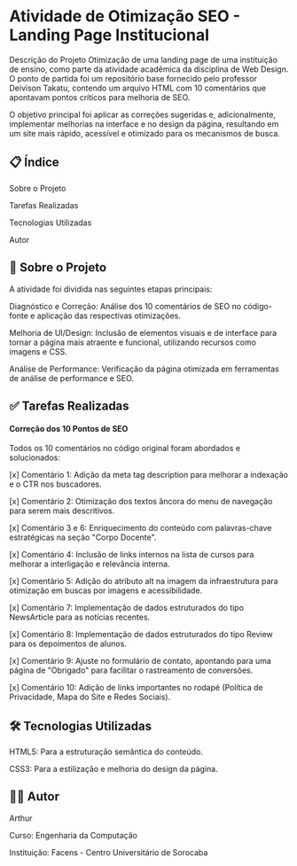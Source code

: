 # Atividade de Otimização SEO - Landing Page Institucional
Descrição do Projeto
Otimização de uma landing page de uma instituição de ensino, como parte da atividade acadêmica da disciplina de Web Design. O ponto de partida foi um repositório base fornecido pelo professor Deivison Takatu, contendo um arquivo HTML com 10 comentários que apontavam pontos críticos para melhoria de SEO.

O objetivo principal foi aplicar as correções sugeridas e, adicionalmente, implementar melhorias na interface e no design da página, resultando em um site mais rápido, acessível e otimizado para os mecanismos de busca.

## 📋 Índice
Sobre o Projeto

Tarefas Realizadas

Tecnologias Utilizadas

Autor

## 📌 Sobre o Projeto
A atividade foi dividida nas seguintes etapas principais:

Diagnóstico e Correção: Análise dos 10 comentários de SEO no código-fonte e aplicação das respectivas otimizações.

Melhoria de UI/Design: Inclusão de elementos visuais e de interface para tornar a página mais atraente e funcional, utilizando recursos como imagens e CSS.

Análise de Performance: Verificação da página otimizada em ferramentas de análise de performance e SEO.

## ✅ Tarefas Realizadas
#### Correção dos 10 Pontos de SEO
Todos os 10 comentários no código original foram abordados e solucionados:

[x] Comentário 1: Adição da meta tag description para melhorar a indexação e o CTR nos buscadores.

[x] Comentário 2: Otimização dos textos âncora do menu de navegação para serem mais descritivos.

[x] Comentário 3 e 6: Enriquecimento do conteúdo com palavras-chave estratégicas na seção "Corpo Docente".

[x] Comentário 4: Inclusão de links internos na lista de cursos para melhorar a interligação e relevância interna.

[x] Comentário 5: Adição do atributo alt na imagem da infraestrutura para otimização em buscas por imagens e acessibilidade.

[x] Comentário 7: Implementação de dados estruturados do tipo NewsArticle para as notícias recentes.

[x] Comentário 8: Implementação de dados estruturados do tipo Review para os depoimentos de alunos.

[x] Comentário 9: Ajuste no formulário de contato, apontando para uma página de "Obrigado" para facilitar o rastreamento de conversões.

[x] Comentário 10: Adição de links importantes no rodapé (Política de Privacidade, Mapa do Site e Redes Sociais).

## 🛠️ Tecnologias Utilizadas
HTML5: Para a estruturação semântica do conteúdo.

CSS3: Para a estilização e melhoria do design da página.

## 👨‍💻 Autor
Arthur

Curso: Engenharia da Computação

Instituição: Facens - Centro Universitário de Sorocaba

